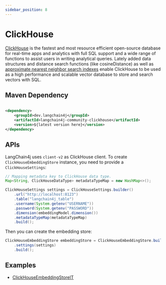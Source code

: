 ```yaml
---
sidebar_position: 8
---
```


# ClickHouse

[ClickHouse](https://clickhouse.com/) is the fastest and most resource efficient open-source
database for real-time apps and analytics with full SQL support and a wide range of functions to
assist users in writing analytical queries. Lately added data structures and distance search
functions (like cosineDistance) as well
as [approximate nearest neighbor search indexes](https://clickhouse.com/docs/en/engines/table-engines/mergetree-family/annindexes)
enable ClickHouse to be used as a high performance and scalable vector database to store and search
vectors with SQL.

## Maven Dependency

```xml

<dependency>
    <groupId>dev.langchain4j</groupId>
    <artifactId>langchain4j-community-clickhouse</artifactId>
    <version>${latest version here}</version>
</dependency>
```

## APIs

LangChain4j uses `client-v2` as ClickHouse client. To create `ClickHouseEmbeddingStore` instance, you need to provide a `ClickHouseSettings`:

```java
// Mapping metadata key to ClickHouse data type.
Map<String, ClickHouseDataType> metadataTypeMap = new HashMap<>();

ClickHouseSettings settings = ClickHouseSettings.builder()
    .url("http://localhost:8123")
    .table("langchain4j_table")
    .username(System.getenv("USERNAME"))
    .password(System.getenv("PASSWORD"))
    .dimension(embeddingModel.dimension())
    .metadataTypeMap(metadataTypeMap)
    .build();
```

Then you can create the embedding store:

```java
ClickHouseEmbeddingStore embeddingStore = ClickHouseEmbeddingStore.builder()
    .settings(settings)
    .build();
```

## Examples

- [ClickHouseEmbeddingStoreIT](https://github.com/langchain4j/langchain4j-community/blob/main/langchain4j-community-clickhouse/src/test/java/dev/langchain4j/community/store/embedding/clickhouse/ClickHouseEmbeddingStoreIT.java)

